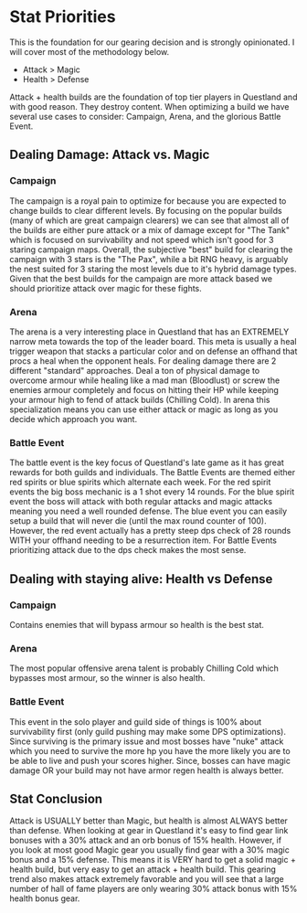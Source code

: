 # Stat Priorities
This is the foundation for our gearing decision and is strongly opinionated. I will cover most of the methodology below.

- Attack > Magic
- Health > Defense

Attack + health builds are the foundation of top tier players in Questland and with good reason. They destroy content. When optimizing a build we have several use cases to consider: Campaign, Arena, and the glorious Battle Event.

## Dealing Damage: Attack vs. Magic

### Campaign
The campaign is a royal pain to optimize for because you are expected to change builds to clear different levels. By focusing on the popular builds (many of which are great campaign clearers) we can see that almost all of the builds are either pure attack or a mix of damage except for "The Tank" which is focused on survivability and not speed which isn't good for 3 staring campaign maps. Overall, the subjective "best" build for clearing the campaign with 3 stars is the "The Pax", while a bit RNG heavy, is arguably the nest suited for 3 staring the most levels due to it's hybrid damage types. Given that the best builds for the campaign are more attack based we should prioritize attack over magic for these fights.

### Arena
The arena is a very interesting place in Questland that has an EXTREMELY narrow meta towards the top of the leader board. This meta is usually a heal trigger weapon that stacks a particular color and on defense an offhand that procs a heal when the opponent heals. For dealing damage there are 2 different "standard" approaches. Deal a ton of physical damage to overcome armour while healing like a mad man (Bloodlust) or screw the enemies armour completely and focus on hitting their HP while keeping your armour high to fend of attack builds (Chilling Cold). In arena this specialization means you can use either attack or magic as long as you decide which approach you want.

### Battle Event
The battle event is the key focus of Questland's late game as it has great rewards for both guilds and individuals. The Battle Events are themed either red spirits or blue spirits which alternate each week. For the red spirit events the big boss mechanic is a 1 shot every 14 rounds. For the blue spirit event the boss will attack with both regular attacks and magic attacks meaning you need a well rounded defense. The blue event you can easily setup a build that will never die (until the max round counter of 100). However, the red event actually has a pretty steep dps check of 28 rounds WITH your offhand needing to be a resurrection item. For Battle Events prioritizing attack due to the dps check makes the most sense.

## Dealing with staying alive: Health vs Defense

### Campaign
Contains enemies that will bypass armour so health is the best stat.

### Arena
The most popular offensive arena talent is probably Chilling Cold which bypasses most armour, so the winner is also health.

### Battle Event
This event in the solo player and guild side of things is 100% about survivability first (only guild pushing may make some DPS optimizations). Since surviving is the primary issue and most bosses have "nuke" attack which you need to survive the more hp you have the more likely you are to be able to live and push your scores higher. Since, bosses can have magic damage OR your build may not have armor regen health is always better.

## Stat Conclusion
Attack is USUALLY better than Magic, but health is almost ALWAYS better than defense. When looking at gear in Questland it's easy to find gear link bonuses with a 30% attack and an orb bonus of 15% health. However, if you look at most good Magic gear you usually find gear with a 30% magic bonus and a 15% defense. This means it is VERY hard to get a solid magic + health build, but very easy to get an attack + health build. This gearing trend also makes attack extremely favorable and you will see that a large number of hall of fame players are only wearing 30% attack bonus with 15% health bonus gear.
